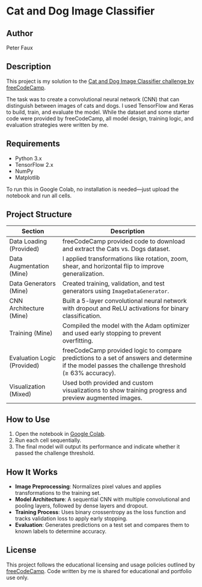 # Cat and Dog Image Classifier

## Author
Peter Faux

## Description
This project is my solution to the [Cat and Dog Image Classifier challenge by freeCodeCamp](https://www.freecodecamp.org/learn/machine-learning-with-python/machine-learning-with-python-projects/cat-and-dog-image-classifier).

The task was to create a convolutional neural network (CNN) that can distinguish between images of cats and dogs. I used TensorFlow and Keras to build, train, and evaluate the model. While the dataset and some starter code were provided by freeCodeCamp, all model design, training logic, and evaluation strategies were written by me.

## Requirements
- Python 3.x  
- TensorFlow 2.x  
- NumPy  
- Matplotlib  

To run this in Google Colab, no installation is needed—just upload the notebook and run all cells.

## Project Structure

| Section                     | Description                                                                                                                                         |
|----------------------------|-----------------------------------------------------------------------------------------------------------------------------------------------------|
| Data Loading (Provided)    | freeCodeCamp provided code to download and extract the Cats vs. Dogs dataset.                                                                      |
| Data Augmentation (Mine)   | I applied transformations like rotation, zoom, shear, and horizontal flip to improve generalization.                                               |
| Data Generators (Mine)     | Created training, validation, and test generators using `ImageDataGenerator`.                                                                     |
| CNN Architecture (Mine)    | Built a 5-layer convolutional neural network with dropout and ReLU activations for binary classification.                                          |
| Training (Mine)            | Compiled the model with the Adam optimizer and used early stopping to prevent overfitting.                                                         |
| Evaluation Logic (Provided)| freeCodeCamp provided logic to compare predictions to a set of answers and determine if the model passes the challenge threshold (≥ 63% accuracy). |
| Visualization (Mixed)      | Used both provided and custom visualizations to show training progress and preview augmented images.                                                |

## How to Use

1. Open the notebook in [Google Colab](https://colab.research.google.com/).
2. Run each cell sequentially.
3. The final model will output its performance and indicate whether it passed the challenge threshold.

## How It Works

- **Image Preprocessing**: Normalizes pixel values and applies transformations to the training set.
- **Model Architecture**: A sequential CNN with multiple convolutional and pooling layers, followed by dense layers and dropout.
- **Training Process**: Uses binary crossentropy as the loss function and tracks validation loss to apply early stopping.
- **Evaluation**: Generates predictions on a test set and compares them to known labels to determine accuracy.

## License
This project follows the educational licensing and usage policies outlined by [freeCodeCamp](https://www.freecodecamp.org/news/terms-of-service/). Code written by me is shared for educational and portfolio use only.
